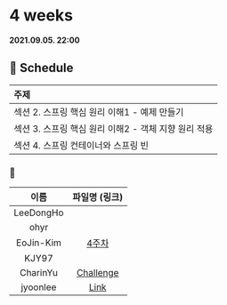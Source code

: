 # 4 weeks 
**2021.09.05. 22:00**

## :calendar: Schedule
|주제|
|:--|
|섹션 2. 스프링 핵심 원리 이해1 - 예제 만들기|
|섹션 3. 스프링 핵심 원리 이해2 - 객체 지향 원리 적용|
|섹션 4. 스프링 컨테이너와 스프링 빈|

### :speech_balloon:
|이름|파일명 (링크)|
|:--:|:--:|
|LeeDongHo||
|ohyr||
|EoJin-Kim|[4주차](스프링%204주차.pptx)|
|KJY97||
|CharinYu|[Challenge](chaerin_210905_spring_week_4.pdf)|
|jyoonlee|[Link](https://foggy-mandible-8f9.notion.site/4-2021-09-05-e4327dfa443648edaf4d67f95aae9aef)|

